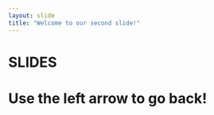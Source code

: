 ```yaml
---
layout: slide
title: "Welcome to our second slide!"
---
```

<h1>SLIDES<h1>
Use the left arrow to go back!
